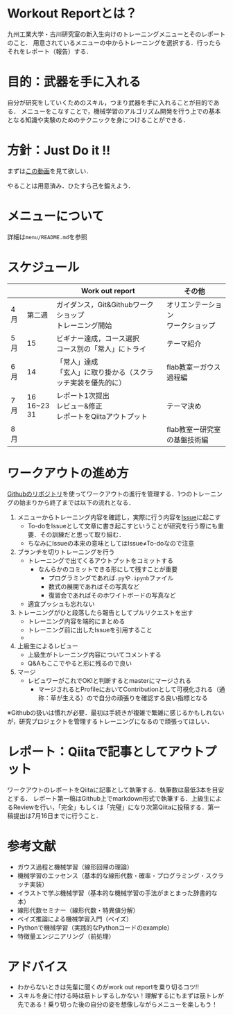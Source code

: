 # Workout Reportとは？

九州工業大学・古川研究室の新入生向けのトレーニングメニューとそのレポートのこと．
用意されているメニューの中からトレーニングを選択する．行ったらそれをレポート（報告）する．

# 目的：武器を手に入れる
自分が研究をしていくためのスキル，つまり武器を手に入れることが目的である．
メニューをこなすことで，機械学習のアルゴリズム開発を行う上での基本となる知識や実験のためのテクニックを身につけることができる．

# 方針：Just Do it !!
まずは[この動画](https://www.youtube.com/watch?v=ZXsQAXx_ao0&
)を見て欲しい．

やることは用意済み．ひたすら己を鍛えよう．

# メニューについて
詳細は`menu/README.md`を参照

# スケジュール
|    |                   | Work out report                         | その他                                       |
| -- | ----------------- | --------------------------------------- | ----------------------------------------- |
| 4月 | 第二週               | ガイダンス，Git&Githubワークショップ<br>トレーニング開始     | オリエンテーション<br>ワークショップ<br> |
| 5月 | 15                | ビギナー達成，コース選択<br>コース別の「常人」にトライ           | テーマ紹介                                   |
| 6月 | 14                | 「常人」達成<br>「玄人」に取り掛かる（スクラッチ実装を優先的に）          | flab教室ーガウス過程編                           |
| 7月 | 16<br>16~23<br>31 | レポート1次提出<br>レビュー&修正<br>レポートをQiitaアウトプット | テーマ決め                                   |
| 8月 |                   |                                         | flab教室ー研究室の基盤技術編                        |



# ワークアウトの進め方

[Githubのリポジトリ](https://github.com/furukawa-laboratory/workout_report_2019)を使ってワークアウトの進行を管理する．1つのトレーニングの始まりから終了までは以下の流れとなる．

1. メニューからトレーニング内容を確認し，実際に行う内容を[Issue](https://seleck.cc/647)に起こす
   -  To-doをIssueとして文章に書き起こすということが研究を行う際にも重要．その訓練だと思って取り組む．
   -  ちなみにIssueの本来の意味としてはIssue≠To-doなので注意
2. ブランチを切りトレーニングを行う
    - トレーニングで出てくるアウトプットをコミットする
       - なんらかのコミットできる形にして残すことが重要
          - プログラミングであれば`.py`や`.ipynb`ファイル
          - 数式の展開であればその写真など
          - 復習会であればそのホワイトボードの写真など
    - 適宜プッシュも忘れない
3. トレーニングがひと段落したら報告としてプルリクエストを出す
   - トレーニング内容を端的にまとめる
   - トレーニング前に出したIssueを引用すること
   -
4. 上級生によるレビュー
   - 上級生がトレーニング内容についてコメントする
   - Q&Aもここでやると形に残るので良い
5. マージ
   - レビュワーがこれでOK!と判断するとmasterにマージされる
     - マージされるとProfileにおいてContributionとして可視化される（通称：草が生える）ので自分の頑張りを確認する良い指標となる

※Githubの扱いは慣れが必要．最初は手続きが複雑で繁雑に感じるかもしれないが，研究プロジェクトを管理するトレーニングになるので頑張ってほしい．


# レポート：Qiitaで記事としてアウトプット

ワークアウトのレポートをQiitaに記事として執筆する．執筆数は最低3本を目安とする．
レポート第一稿はGithub上でmarkdown形式で執筆する．上級生によるReviewを行い，「完全」もしくは「完璧」になり次第Qiitaに投稿する．第一稿提出は7月16日までに行うこと．


# 参考文献
- ガウス過程と機械学習（線形回帰の理論）
- 機械学習のエッセンス（基本的な線形代数・確率・プログラミング・スクラッチ実装）
- イラストで学ぶ機械学習（基本的な機械学習の手法がまとまった辞書的な本）
- 線形代数セミナー（線形代数・特異値分解）
- ベイズ推論による機械学習入門（ベイズ）
- Pythonで機械学習（実践的なPythonコードのexample）
- 特徴量エンジニアリング（前処理）
# アドバイス
- わからないときは先輩に聞くのがwork out reportを乗り切るコツ!!
- スキルを身に付ける時は筋トレするしかない！理解するにもまずは筋トレが先である！乗り切った後の自分の姿を想像しながらメニューを楽しもう！
